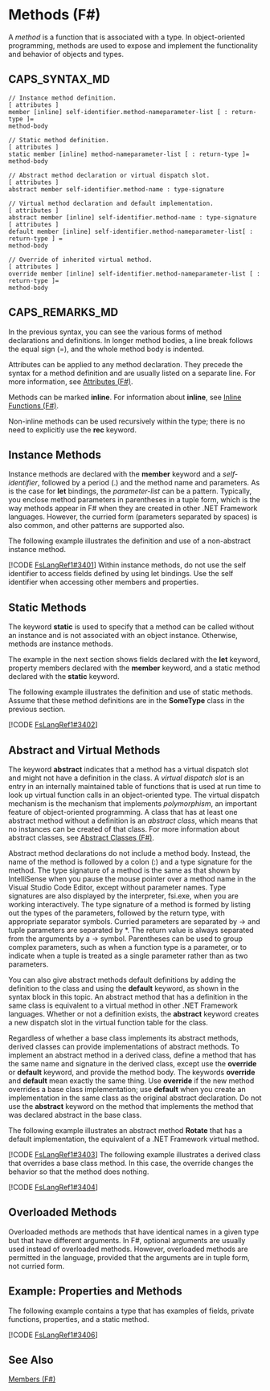 # Methods (F#)

A *method* is a function that is associated with a type. In object-oriented programming, methods are used to expose and implement the functionality and behavior of objects and types.


## CAPS_SYNTAX_MD

```
// Instance method definition.
[ attributes ]
member [inline] self-identifier.method-nameparameter-list [ : return-type ]=
method-body

// Static method definition.
[ attributes ]
static member [inline] method-nameparameter-list [ : return-type ]=
method-body

// Abstract method declaration or virtual dispatch slot.
[ attributes ]
abstract member self-identifier.method-name : type-signature

// Virtual method declaration and default implementation.
[ attributes ]
abstract member [inline] self-identifier.method-name : type-signature
[ attributes ]
default member [inline] self-identifier.method-nameparameter-list[ : return-type ] =
method-body

// Override of inherited virtual method.
[ attributes ]
override member [inline] self-identifier.method-nameparameter-list [ : return-type ]=
method-body
```

## CAPS_REMARKS_MD
In the previous syntax, you can see the various forms of method declarations and definitions. In longer method bodies, a line break follows the equal sign (=), and the whole method body is indented.

Attributes can be applied to any method declaration. They precede the syntax for a method definition and are usually listed on a separate line. For more information, see [Attributes &#40;F&#35;&#41;](Attributes+%28F%23%29.md).

Methods can be marked **inline**. For information about **inline**, see [Inline Functions &#40;F&#35;&#41;](Inline+Functions+%28F%23%29.md).

Non-inline methods can be used recursively within the type; there is no need to explicitly use the **rec** keyword.


## Instance Methods
Instance methods are declared with the **member** keyword and a *self-identifier*, followed by a period (.) and the method name and parameters. As is the case for **let** bindings, the *parameter-list* can be a pattern. Typically, you enclose method parameters in parentheses in a tuple form, which is the way methods appear in F# when they are created in other .NET Framework languages. However, the curried form (parameters separated by spaces) is also common, and other patterns are supported also.

The following example illustrates the definition and use of a non-abstract instance method.

[!CODE [FsLangRef1#3401](../CodeSnippet/VS_Snippets_Fsharp/fslangref1/FSharp/fs/methods.fs#3401)]
    Within instance methods, do not use the self identifier to access fields defined by using let bindings. Use the self identifier when accessing other members and properties.


## Static Methods
The keyword **static** is used to specify that a method can be called without an instance and is not associated with an object instance. Otherwise, methods are instance methods.

The example in the next section shows fields declared with the **let** keyword, property members declared with the **member** keyword, and a static method declared with the **static** keyword.

The following example illustrates the definition and use of static methods. Assume that these method definitions are in the **SomeType** class in the previous section.

[!CODE [FsLangRef1#3402](../CodeSnippet/VS_Snippets_Fsharp/fslangref1/FSharp/fs/methods.fs#3402)]
    
## Abstract and Virtual Methods
The keyword **abstract** indicates that a method has a virtual dispatch slot and might not have a definition in the class. A *virtual dispatch slot* is an entry in an internally maintained table of functions that is used at run time to look up virtual function calls in an object-oriented type. The virtual dispatch mechanism is the mechanism that implements *polymorphism*, an important feature of object-oriented programming. A class that has at least one abstract method without a definition is an *abstract class*, which means that no instances can be created of that class. For more information about abstract classes, see [Abstract Classes &#40;F&#35;&#41;](Abstract+Classes+%28F%23%29.md).

Abstract method declarations do not include a method body. Instead, the name of the method is followed by a colon (:) and a type signature for the method. The type signature of a method is the same as that shown by IntelliSense when you pause the mouse pointer over a method name in the Visual Studio Code Editor, except without parameter names. Type signatures are also displayed by the interpreter, fsi.exe, when you are working interactively. The type signature of a method is formed by listing out the types of the parameters, followed by the return type, with appropriate separator symbols. Curried parameters are separated by -&gt; and tuple parameters are separated by &#42;. The return value is always separated from the arguments by a -&gt; symbol. Parentheses can be used to group complex parameters, such as when a function type is a parameter, or to indicate when a tuple is treated as a single parameter rather than as two parameters.

You can also give abstract methods default definitions by adding the definition to the class and using the **default** keyword, as shown in the syntax block in this topic. An abstract method that has a definition in the same class is equivalent to a virtual method in other .NET Framework languages. Whether or not a definition exists, the **abstract** keyword creates a new dispatch slot in the virtual function table for the class.

Regardless of whether a base class implements its abstract methods, derived classes can provide implementations of abstract methods. To implement an abstract method in a derived class, define a method that has the same name and signature in the derived class, except use the **override** or **default** keyword, and provide the method body. The keywords **override** and **default** mean exactly the same thing. Use **override** if the new method overrides a base class implementation; use **default** when you create an implementation in the same class as the original abstract declaration. Do not use the **abstract** keyword on the method that implements the method that was declared abstract in the base class.

The following example illustrates an abstract method **Rotate** that has a default implementation, the equivalent of a .NET Framework virtual method.

[!CODE [FsLangRef1#3403](../CodeSnippet/VS_Snippets_Fsharp/fslangref1/FSharp/fs/methods.fs#3403)]
    The following example illustrates a derived class that overrides a base class method. In this case, the override changes the behavior so that the method does nothing.

[!CODE [FsLangRef1#3404](../CodeSnippet/VS_Snippets_Fsharp/fslangref1/FSharp/fs/methods.fs#3404)]
    
## Overloaded Methods
Overloaded methods are methods that have identical names in a given type but that have different arguments. In F#, optional arguments are usually used instead of overloaded methods. However, overloaded methods are permitted in the language, provided that the arguments are in tuple form, not curried form.


## Example: Properties and Methods
The following example contains a type that has examples of fields, private functions, properties, and a static method.

[!CODE [FsLangRef1#3406](../CodeSnippet/VS_Snippets_Fsharp/fslangref1/FSharp/fs/methods.fs#3406)]
    
## See Also
[Members &#40;F&#35;&#41;](Members+%28F%23%29.md)

